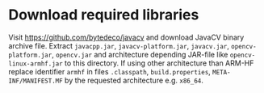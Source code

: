 Download required libraries
===========================

Visit https://github.com/bytedeco/javacv and download JavaCV binary archive file. Extract `javacpp.jar`, `javacv-platform.jar`, `javacv.jar`, `opencv-platform.jar`, `opencv.jar` and architecture depending JAR-file like `opencv-linux-armhf.jar` to this directory. If using other architecture than ARM-HF replace identifier `armhf` in files `.classpath`, `build.properties`, `META-INF/MANIFEST.MF` by the requested architecture e.g. `x86_64`.
